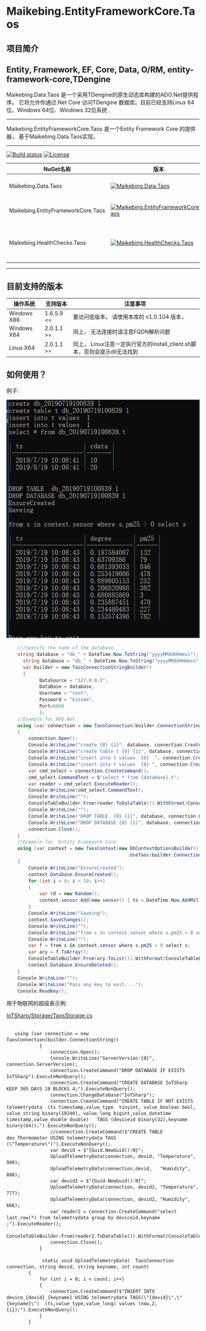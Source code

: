 # Maikebing.EntityFrameworkCore.Taos

## 项目简介


Entity, Framework, EF, Core, Data, O/RM, entity-framework-core,TDengine
--

Maikebing.Data.Taos  是一个采用TDengine的原生动态库构建的ADO.Net提供程序。 它将允许你通过.Net Core 访问TDengine 数据库。目前已经支持Linux  64位、Windows 64位、Windows 32位系统 .

---

Maikebing.EntityFrameworkCore.Taos 是一个Entity Framework Core 的提供器， 基于Maikebing.Data.Taos实现。 


---

[![Build status](https://ci.appveyor.com/api/projects/status/8krjmvsoiilo2r10?svg=true)](https://ci.appveyor.com/project/MaiKeBing/maikebing-entityframeworkcore-taos)
[![License](https://img.shields.io/github/license/maikebing/Maikebing.EntityFrameworkCore.Taos.svg)](https://github.com/maikebing/Maikebing.EntityFrameworkCore.Taos/blob/master/LICENSE)



| NuGet名称    | 版本| 如何安装| 说明                                                     |
| ----------- | -------- | -------- | ------------------------------------------------------------ |
| Maikebing.Data.Taos |[![Maikebing.Data.Taos](https://img.shields.io/nuget/v/Maikebing.Data.Taos.svg)](https://www.nuget.org/packages/Maikebing.Data.Taos/) | ` Install-Package Maikebing.Data.Taos`  |ADO.Net Core 基础组件
| Maikebing.EntityFrameworkCore.Taos |[![Maikebing.EntityFrameworkCore.Taos](https://img.shields.io/nuget/v/Maikebing.EntityFrameworkCore.Taos.svg)](https://www.nuget.org/packages/Maikebing.EntityFrameworkCore.Taos/) | ` Install-Package Maikebing.EntityFrameworkCore.Taos`  | 供EF Core使用的组件
| Maikebing.HealthChecks.Taos |[![Maikebing.HealthChecks.Taos](https://img.shields.io/nuget/v/Maikebing.HealthChecks.Taos.svg)](https://www.nuget.org/packages/Maikebing.HealthChecks.Taos/)  |  ` Maikebing.HealthChecks.Taos` | 供Asp.Net Core 使用的健康检查组件


---
## 目前支持的版本



| 操作系统    | 支持版本 | 注意事项                                                     |
| ----------- | -------- | ------------------------------------------------------------ |
| Windows X86 | 1.6.5.9 <=  | 要访问低版本， 请使用本库的 v1.0.104 版本，                  |
| Windows X64 | 2.0.1.1 >=  | 同上， 无法连接时请注意FQDN解析问题                          |
| Linux X64   | 2.0.1.1 >=  | 同上， Linux注意一定执行官方的install_client.sh脚本，否则会提示dll无法找到 |


##  如何使用？

 例子:

![Example](docs/Example.png)

```csharp
    ///Specify the name of the database
    string database = "db_" + DateTime.Now.ToString("yyyyMMddHHmmss");
      string database = "db_" + DateTime.Now.ToString("yyyyMMddHHmmss");
      var builder = new TaosConnectionStringBuilder()
      {
            DataSource = "127.0.0.1",
            DataBase = database,
            Username = "root",
            Password = "kissme",
            Port=6060
            };
    //Example for ADO.Net 
    using (var connection = new TaosConnection(builder.ConnectionString))
    {
        connection.Open();
        Console.WriteLine("create {0} {1}", database, connection.CreateCommand($"create database {database};").ExecuteNonQuery());
        Console.WriteLine("create table t {0} {1}", database, connection.CreateCommand($"create table {database}.t (ts timestamp, cdata int);").ExecuteNonQuery());
        Console.WriteLine("insert into t values  {0}  ", connection.CreateCommand($"insert into {database}.t values ('{DateTime.Now.ToString("yyyy-MM-dd HH:mm:ss.ms")}', 10);").ExecuteNonQuery());
        Console.WriteLine("insert into t values  {0} ", connection.CreateCommand($"insert into {database}.t values ('{DateTime.Now.AddMonths(1).ToString("yyyy-MM-dd HH:mm:ss.ms")}', 20);").ExecuteNonQuery());
        var cmd_select = connection.CreateCommand();
        cmd_select.CommandText = $"select * from {database}.t";
        var reader = cmd_select.ExecuteReader();
        Console.WriteLine(cmd_select.CommandText);
        Console.WriteLine("");
        ConsoleTableBuilder.From(reader.ToDataTable()).WithFormat(ConsoleTableBuilderFormat.MarkDown).ExportAndWriteLine();
        Console.WriteLine("");
        Console.WriteLine("DROP TABLE  {0} {1}", database, connection.CreateCommand($"DROP TABLE  {database}.t;").ExecuteNonQuery());
        Console.WriteLine("DROP DATABASE {0} {1}", database, connection.CreateCommand($"DROP DATABASE   {database};").ExecuteNonQuery());
        connection.Close();
    }
    //Example for  Entity Framework Core  
    using (var context = new TaosContext(new DbContextOptionsBuilder()
                                            .UseTaos(builder.ConnectionString).Options))
    {
        Console.WriteLine("EnsureCreated");
        context.Database.EnsureCreated();
        for (int i = 0; i < 10; i++)
        {
            var rd = new Random();
            context.sensor.Add(new sensor() { ts = DateTime.Now.AddMilliseconds(i), degree = rd.NextDouble(), pm25 = rd.Next(0, 1000) });
        }
        Console.WriteLine("Saveing");
        context.SaveChanges();
        Console.WriteLine("");
        Console.WriteLine("from s in context.sensor where s.pm25 > 0 select s ");
        Console.WriteLine("");
        var f = from s in context.sensor where s.pm25 > 0 select s;
        var ary = f.ToArray();
        ConsoleTableBuilder.From(ary.ToList()).WithFormat(ConsoleTableBuilderFormat.MarkDown).ExportAndWriteLine();
        context.Database.EnsureDeleted();
    }
    Console.WriteLine("");
    Console.WriteLine("Pass any key to exit....");
    Console.ReadKey();
```


用于物联网的超级表示例:

[IoTSharp/Storage/TaosStorage.cs](https://github.com/IoTSharp/IoTSharp/blob/master/IoTSharp/Storage/TaosStorage.cs)

```

   using (var connection = new TaosConnection(builder.ConnectionString))
            {
                connection.Open();
                Console.WriteLine("ServerVersion:{0}", connection.ServerVersion);
                connection.CreateCommand("DROP DATABASE IF EXISTS  IoTSharp").ExecuteNonQuery();
                connection.CreateCommand("CREATE DATABASE IoTSharp KEEP 365 DAYS 10 BLOCKS 4;").ExecuteNonQuery();
                connection.ChangeDatabase("IoTSharp");
                connection.CreateCommand("CREATE TABLE IF NOT EXISTS telemetrydata  (ts timestamp,value_type  tinyint, value_boolean bool, value_string binary(10240), value_long bigint,value_datetime timestamp,value_double double)   TAGS (deviceid binary(32),keyname binary(64));").ExecuteNonQuery();
                //connection.CreateCommand($"CREATE TABLE dev_Thermometer USING telemetrydata TAGS (\"Temperature\")").ExecuteNonQuery();
                var devid = $"{Guid.NewGuid():N}";
                UploadTelemetryData(connection, devid, "Temperature", 999);
                UploadTelemetryData(connection,devid,   "Humidity", 888);
                var devid2 = $"{Guid.NewGuid():N}";
                UploadTelemetryData(connection, devid2, "Temperature", 777);
                UploadTelemetryData(connection, devid2, "Humidity", 666);
                var reader2 = connection.CreateCommand("select last_row(*) from telemetrydata group by deviceid,keyname ;").ExecuteReader();
                ConsoleTableBuilder.From(reader2.ToDataTable()).WithFormat(ConsoleTableBuilderFormat.Default).ExportAndWriteLine();
                connection.Close();
            }
            
             static void UploadTelemetryData(  TaosConnection connection, string devid, string keyname, int count)
        {
            for (int i = 0; i < count; i++)
            {
                connection.CreateCommand($"INSERT INTO device_{devid}_{keyname} USING telemetrydata TAGS(\"{devid}\",\"{keyname}\")  (ts,value_type,value_long) values (now,2,{i});").ExecuteNonQuery();
            }
        }
        
```
